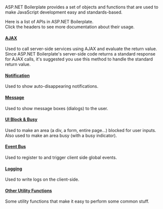 ASP.NET Boilerplate provides a set of objects and functions that are
used to make JavaScript development easy and standards-based.

Here is a list of APIs in ASP.NET Boilerplate.  
Click the headers to see more documentation about their usage.

#### [AJAX](/Pages/Documents/Javascript-API/AJAX)

Used to call server-side services using AJAX and evaluate the return
value. Since ASP.NET Boilerplate's server-side code returns a standard
response for AJAX calls, it's suggested you use this method to handle the
standard return value.

#### [Notification](/Pages/Documents/Javascript-API/Notification)

Used to show auto-disappearing notifications.

#### [Message](/Pages/Documents/Javascript-API/Message)

Used to show message boxes (dialogs) to the user.

#### [UI Block & Busy](/Pages/Documents/Javascript-API/UI-Block-Busy)

Used to make an area (a div, a form, entire page...) blocked for user
inputs. Also used to make an area busy (with a busy indicator).

#### [Event Bus](/Pages/Documents/Javascript-API/Event-Bus)

Used to register to and trigger client side global events.

#### [Logging](/Pages/Documents/Javascript-API/Logging)

Used to write logs on the client-side.

#### [Other Utility Functions](/Pages/Documents/Javascript-API/Other-Utilities)

Some utility functions that make it easy to perform some common stuff.
